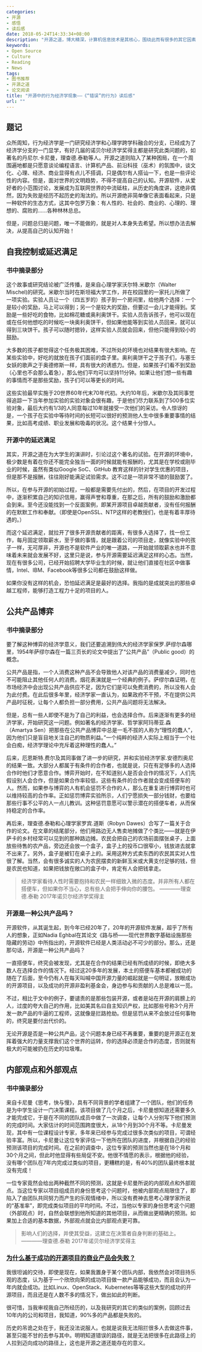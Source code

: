```yaml
---
categories:
- 开源
- 感悟
- 读后感
date: 2018-05-24T14:33:34+08:00
description: "开源之道，博大精深，计算机信息技术是其核心，围绕此而有很多的其它因素，开源的成功被大众所熟知，但是究竟是如何成功的？走过多少弯路？都需要那些科学学科的知识？这将发展成为很多的论文和研究。随着开源的重要性，必将越来越凸显。此文只是展现其中的一角——行为经济学。"
keywords:
- Open Source
- Culture
- Reading
- News
tags:
- 图书推荐
- 开源之道
- 论文阅读
title: "开源中的行为经济学现象——《“错误”的行为》读后感"
url: ""
---
```


## 题记

众所周知，行为经济学是一门研究经济学和心理学跨学科融合的分支，已经成为了经济学分支的一门显学，有好几届的诺贝尔经济学奖得主都是研究此类问题的，如著名的丹尼尔.卡尼曼，理查德.泰勒等人。开源之道则陷入了某种困局，在一个周围遍地都是只愿意谈论编程语言、计算机产品、前沿科技（巫术）的氛围中，谈文化、心理、经济、商业显得有点儿不搭调，只是偶尔有人搭讪一下，也是一些评论性的内容。但是，面对世界的文明趋势，不得不提高自己的认知。开源软件，从爱好者的小范围讨论，发展成为互联网世界的中流砥柱，从历史的角度讲，这绝非偶然，因为失败是经历不起历史的淘汰的。所以开源绝非简单像它表面看起来，只是一种软件的生态方式，这其中包罗万象：有人性的、社会的、商业的、心理的、理想的、腐败的......各种林林总总。

但是，问题总归是问题，唯一不能做的，就是对人本身失去希望。所以想办法去解决，从提高自己的认知开始！

## 自我控制或延迟满足

### 书中摘录部分

这个故事或研究结论被广泛传播，是来自心理学家沃尔特.米歇尔（Walter Mischel)的研究。米歇尔当时在斯坦福大学工作，并在校园里的一家托儿所做了一项实验。实验人员让一个（四五岁的）孩子到一个房间里，给他两个选择：一个是较小的奖励，马上可以得到；另一个是较大的奖励，但要过一会儿才能得到。奖励是一些好吃的食物，比如棉花糖或奥利奥饼干。实验人员告诉孩子，他可以现在或在任何他想吃的时候吃一块奥利奥饼干，但如果他能等到实验人员回来，就可以得到三块饼干。孩子可以随时摁铃，这样实验人员就会回来，但他只能得到较小的鼓励。

大多数的孩子都觉得这个任务极其困难，不过所处的环境也对结果有很大影响。在某些实验中，好吃的就放在孩子们面前的盘子里。奥利奥饼干之于孩子们，与塞壬女妖的歌声之于奥德修斯一样，具有很大的诱惑力。但是，如果孩子们看不到奖励（心里也不会那么着急），那么他们平均可以坚持11分钟。如果让他们想一些有趣的事情而不是那些奖励，孩子们可以等更长的时间。

这些实验最早实施于20世界60年代末70年代初。大约10年后，米歇尔及其同事觉得追踪一下当年参加实验的实验对象会很有趣，于是他们尽力联系到了500多位实验对象，最后大约有1/3的人同意每过10年就接受一次他们的采访。令人惊讶的是，一个孩子在实验中等待时间的长短可以很好的预测他人生中很多重要事情的结果，比如高考成绩、职业发展和吸毒的状况。这个结果十分惊人。

### 开源中的延迟满足

其实，开源之道在为大学生的演讲时，引论过这个著名的试验。在开源的环境中，极少数是有着在你还不能完全独当一面的时候就能有报酬的，尤其是在学校或刚毕业的时候，虽然有类似Google SoC、GitHub 教育这样的针对学生优惠的项目，但是那不是报酬，往往刚好能满足试验需求。这不过是一项非常不错的鼓励罢了。

所以，在参与开源的初始过程，一般都是需要先付出的，然后，在项目的开发过程中，逐渐积累自己的知识信用，赢得声誉和尊重，在那之后，所有的鼓励和激励都会到来。至今还没能找到一个反面案例，即某开源项目卓越贡献者，没有任何报酬的在默默工作和奉献。（即使是OpenSSL、NTP这样的老教授们，也是有着丰厚待遇的。）

而这个延迟满足，就拉开了很多开源贡献者的距离，有很多人选择了，找一份工作，每月固定领取薪水，至于做的事情，就是跟着公司的项目走，就像实验中的孩子一样，无可厚非，开源也不是软件产业的唯一道路，一开始就领取薪水也并不意味着未来就会发展不好，这里只是说，参与开源需要延迟满足这样的心态。当然，现在有很多公司，已经开始招聘大学毕业生的时候，就让他们直接在社区中做事情，Intel、IBM、Facebook等很多公司都在鼓励这样做。

如果你没有这样的机会，恐怕延迟满足是最好的选择。我指的是成就突出的那些卓越工程师，能够打造工程力十足的项目的人。

## 公共产品博弈

### 书中摘录部分

要了解这种博弈的经济学意义，我们还要追溯到伟大的经济学家保罗.萨缪尔森哪里，1954年萨缪尔森在一篇三页长的论文中提出了“公共产品”（Public good）的概念。

公共产品是指，一个人消费这种产品不会导致他人对该产品的消费量减少，同时也不可能阻止其他任何人的消费。烟花表演就是一个经典的例子。萨缪尔森证明，在市场经济中会出现公共产品供应不足，因为它们是可以免费消费的，所以没有人会为此付费。在此后很多年里，经济学家一直认为，如果政府不干预，不在提供公共产品时征税，让每个人都负担一部分费用，公共产品问题将无法解决。

但是，总有一些人即使不是为了自己的利益，也会选择合作。后来逐渐有更多的经济学家，开始研究这一问题。例如著名的经济学家、哲学家阿玛蒂亚.森（Amartya Sen）把那些在公共产品博弈中总是一毛不拔的人称为“理性的蠢人”，因为他们只是盲目地关注自己的物质利益。”一个纯粹的经济人实际上相当于一个社会白痴，经济学理论中充斥着这种理性的蠢人。”

后来，厄恩斯特.费尔及其同事做了进一步的研究，并和实验经济学家.安德烈奥尼的结果一致。大部分人都属于有条件的合作者，也就是说，只在有足够多的人选择合作时他们才愿意合作。博弈开始时，在不知道别人是否会合作的情况下，人们先假设别人会合作，但是如果合作率较低，这些有条件的合作者就会变成搭便车的人。然而，如果参与博弈的人有机会惩罚不合作的人，那么在重复进行博弈时也可以维持较高的合作率。正如惩罚博弈实验所示，人们宁愿损失一部分钱财，也要给那些行事不公平的人一点儿教训。这种惩罚意愿可以警示潜在的搭便车者，从而保持稳定的合作率。

再后来，理查德.泰勒和心理学家罗宾.道斯（Robyn Dawes）合写了一篇关于合作的论文。在文章的结尾部分，他们用路边无人售卖地摊做了个类比——就是在伊萨卡的乡村经常可以见到的那种路边摊。农民会把自己的农场前面摆张桌子，上面放些待售的农产品，旁边还会放一个盒子，盒子上的投币口很窄小，钱放进去就拿不出来了。另外，盒子是被钉在桌子上的。采用这种方式卖东西的农民其实对人性很了解。当然，会有很多诚实的人为农民摆卖的新鲜玉米或大黄支付足够的钱，但是农民也知道，如果把钱放在敞口的盒子中，肯定有人会把钱拿走。

> 经济学家看待人性时需要抱持和农民一样细致入微的态度。并非所有人都在搭便车，但如果你不当心，总有些人会把手伸向你的腰包。 ————理查德.泰勒 2017年诺贝尔经济学奖得主

### 开源是一种公共产品吗？

开源软件，从其诞生起，到今年已经20年了，20年的开源软件发展，超乎了所有人的想象，正如Nadia Eghbal在其论文《路与桥——现代世界数字基础设施那些隐藏的劳动》中所指出的，开源软件已经是人类活动必不可少的部分。那么，还是那句话，开源是一种公共产品吗？

一直搭便车，终究会被发现，尤其是在合作的结果已经有所成绩的时候，即绝大多数人在选择合作的情况下。经过这20多年的发展，本土的搭便车基本都被成功的随在了后面，至今仍有人在每天叫喊中国开源力量的崛起就是一句明证，放眼成功的开源项目，以及成功的开源非盈利基金会，身边参与和贡献的人总是难以一觅。

不过，相比于文中的例子，要谴责的是那些包装开源，或者是站在开源的肩膀上的人，过度的夸大自己的作用，比如美其名曰自主知识产权，比如那些号称3个月开发一款产品的牛逼的工程师，这就像是拦路抢劫。但是惩罚从来不会放过任何事物的，终究是要付出代价的。

无论开源是否是一种公共产品，这个问题本身已经不再重要，重要的是开源正在发挥着强大的力量支撑我们这个世界的运转，你的选择必须是合作的态度，否则就有极大的可能被扔在历史的垃圾堆。

## 内部观点和外部观点

### 书中摘录部分

来自卡尼曼《思考，快与慢》，具有不同背景的学者组建了一个团队，他们的任务是为中学生设计一门决策课程。该项目做了几个月之后，卡尼曼想知道还需要多久才能完成它，于是在不同的团队成员中做了一次调查，让每个人分别写下他们预测的完成时间。大家估计的时间范围跨度很大，从18个月到30个月不等。卡尼曼发现，其中有一位课程设计专家，多年来已经参与完成过很多次类似的项目，可谓经验丰富。所以，卡尼曼让这位专家评估一下他所在团队的进度，并根据自己的经验预测该项目的完成时间。在之前的调查中，这位专家的预测当然也是在18个月和30个月之间，但此时他显得有些局促不安。他很不情愿的表示，根据他的经验，没有哪个团队在7年内完成过类似的项目，更糟糕的是，有40%的团队最终根本就没有完成！

一位专家竟然会给出两种截然不同的预测，这就是卡尼曼所说的内部观点和外部观点。当这位专家以项目组成员的身份思考这个问题时，他被内部观点局限住了，即陷入了由团队共同努力而产生的乐观情绪中，所以没有费神去思考心理学家所说的“基准率”，即完成类似项目的平均时间。不过，当他以专家的身份思考这个问题（外部观点）时，自然会联想到他所知道的其他项目，从而做出更精确的预测。如果加上合适的基本数据，外部观点就会比内部观点更可靠。


> 影响人们的选择，并使其受益，这建立在决策者自身判断的基础上。   ————理查德.泰勒 2017年诺贝尔经济学奖得主

### [为什么基于成功的开源项目的商业产品会失败？](http://www.ocselected.org/posts/opensource_culture/why_product_failed_that_based_successful_open_source_project/)

我很坦诚的交待，即使是现在，如果我置身于某个团队内部，我依然会对项目持乐观的态度，认为基于一个欣欣向荣的成功项目做一款产品能够成功，而且会认为一年内就会成功。比如Linux、OpenStack、Kubernetes等等这些大型的成功的开源项目，而且还是在人数不多的情况下，做出如此的判断。

很可惜，当我审视我自己所经历的，以及我研究的其它的类似的案例，回顾过去10年内的公司和项目，我知道，90%多的产品都是失败的。

历史的吊诡之处在于，我还没法说服人。也就是说我无法阻拦很多人去做这件事，甚至只能不甘的去参与其中。明明知道错误的路径，就是无法把很多在此路径上的人拉到迈向成功的路径上，这也是开源之道还能存在的意义。
